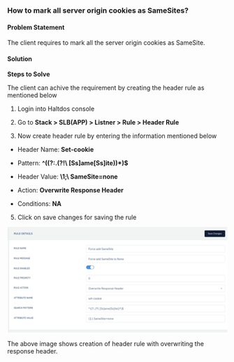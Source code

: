 ### **How to mark all server origin cookies as SameSites**?

#### **Problem Statement**

The client requires to mark all the server origin cookies as SameSite.

#### **Solution**

**Steps to Solve**

The client can achive the requirement by creating the header rule as mentioned below

1. Login into Haltdos console

2. Go to **Stack > SLB(APP) > Listner > Rule > Header Rule**

3. Now create header rule by entering the information mentioned below

 - Header Name: **Set-cookie**

 - Pattern: **^((?:.(?!\ [Ss]ame[Ss]ite))*)$**

 - Header Value: **\1;\ SameSite=none**

 - Action: **Overwrite Response Header**

 - Conditions: **NA**

5. Click on save changes for saving the rule 

![header](/img/adc/kb/adc4.1.png)

The above image shows creation of header rule with overwriting the response header.

